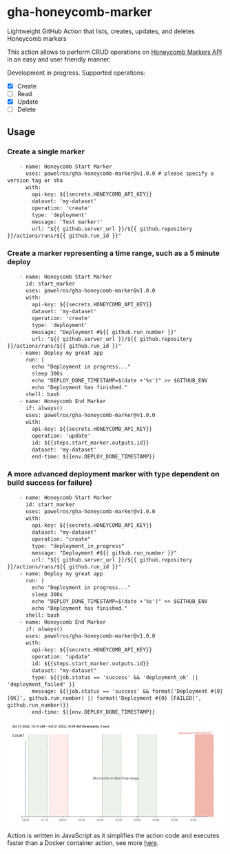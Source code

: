 # gha-honeycomb-marker
Lightweight GitHub Action that lists, creates, updates, and deletes Honeycomb markers

This action allows to perform CRUD operations on [Honeycomb Markers API](https://docs.honeycomb.io/api/markers/) in an easy and user friendly manner.

Development in progress. Supported operations:

- [x] Create
- [ ] Read
- [x] Update
- [ ] Delete

## Usage

### Create a single marker

```
    - name: Honeycomb Start Marker
      uses: pawelros/gha-honeycomb-marker@v1.0.0 # please specify a version tag or sha
      with:
        api-key: ${{secrets.HONEYCOMB_API_KEY}}
        dataset: 'my-dataset'
        operation: 'create'
        type: 'deployment'
        message: 'Test marker!'
        url: "${{ github.server_url }}/${{ github.repository }}/actions/runs/${{ github.run_id }}"
```

### Create a marker representing a time range, such as a 5 minute deploy

```
    - name: Honeycomb Start Marker
      id: start_marker
      uses: pawelros/gha-honeycomb-marker@v1.0.0
      with:
        api-key: ${{secrets.HONEYCOMB_API_KEY}}
        dataset: 'my-dataset'
        operation: 'create'
        type: 'deployment'
        message: "Deployment #${{ github.run_number }}"
        url: "${{ github.server_url }}/${{ github.repository }}/actions/runs/${{ github.run_id }}"
    - name: Deploy my great app
      run: |
        echo "Deployment in progress..."
        sleep 300s
        echo "DEPLOY_DONE_TIMESTAMP=$(date +'%s')" >> $GITHUB_ENV
        echo "Deployment has finished."
      shell: bash
    - name: Honeycomb End Marker
      if: always()
      uses: pawelros/gha-honeycomb-marker@v1.0.0
      with:
        api-key: ${{secrets.HONEYCOMB_API_KEY}}
        operation: 'update'
        id: ${{steps.start_marker.outputs.id}}
        dataset: 'my-dataset'
        end-time: ${{env.DEPLOY_DONE_TIMESTAMP}}
```


### A more advanced deployment marker with type dependent on build success (or failure)

```
    - name: Honeycomb Start Marker
      id: start_marker
      uses: pawelros/gha-honeycomb-marker@v1.0.0
      with:
        api-key: ${{secrets.HONEYCOMB_API_KEY}}
        dataset: "my-dataset"
        operation: "create"
        type: "deployment_in_progress"
        message: "Deployment #${{ github.run_number }}"
        url: "${{ github.server_url }}/${{ github.repository }}/actions/runs/${{ github.run_id }}"
    - name: Deploy my great app
      run: |
        echo "Deployment in progress..."
        sleep 300s
        echo "DEPLOY_DONE_TIMESTAMP=$(date +'%s')" >> $GITHUB_ENV
        echo "Deployment has finished."
      shell: bash
    - name: Honeycomb End Marker
      if: always()
      uses: pawelros/gha-honeycomb-marker@v1.0.0
      with:
        api-key: ${{secrets.HONEYCOMB_API_KEY}}
        operation: "update"
        id: ${{steps.start_marker.outputs.id}}
        dataset: "my-dataset"
        type: ${{job.status == 'success' && 'deployment_ok' || 'deployment_failed' }}
        message: ${{job.status == 'success' && format('Deployment #{0} [OK]', github.run_number) || format('Deployment #{0} [FAILED]', github.run_number)}}
        end-time: ${{env.DEPLOY_DONE_TIMESTAMP}}
```

![Advanced marker](advanced_marker.png)



Action is written in JavaScript as it simplifies the action code and executes faster than a Docker container action, see more [here](https://docs.github.com/en/actions/creating-actions/about-custom-actions#javascript-actions).